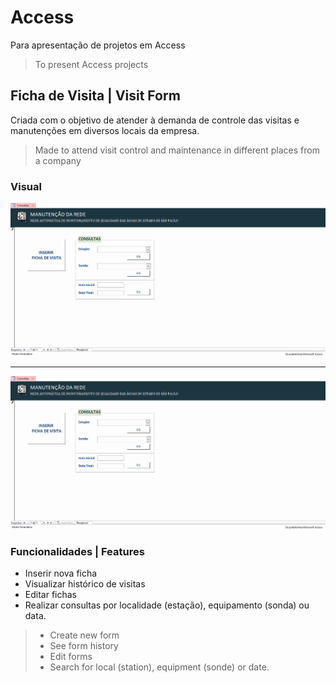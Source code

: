 # Access
Para apresentação de projetos em Access 
>To present Access projects

## Ficha de Visita | Visit Form
Criada com o objetivo de atender à demanda de controle das visitas e manutenções em diversos locais da empresa.
>Made to attend visit control and maintenance in different places from a company

### Visual
<img src = https://github.com/tanialomazi/Access/blob/master/fichaVisita.gif/>


___________________________________________________________________________________________________________________________________________________________________________


<img src = https://github.com/tanialomazi/Access/blob/master/historicoVisitasFicha.gif/>

### Funcionalidades | Features

- Inserir nova ficha 
- Visualizar histórico de visitas
- Editar fichas
- Realizar consultas por localidade (estação), equipamento (sonda) ou data. 

> - Create new form
> - See form history
> - Edit forms
> - Search for local (station), equipment (sonde) or date.

